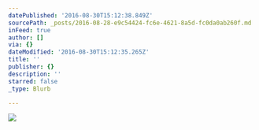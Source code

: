 ```yaml
---
datePublished: '2016-08-30T15:12:38.849Z'
sourcePath: _posts/2016-08-28-e9c54424-fc6e-4621-8a5d-fc0da0ab260f.md
inFeed: true
author: []
via: {}
dateModified: '2016-08-30T15:12:35.265Z'
title: ''
publisher: {}
description: ''
starred: false
_type: Blurb

---
```

![](https://the-grid-user-content.s3-us-west-2.amazonaws.com/a151db33-6baa-4203-b88b-b741985d1005.jpg)